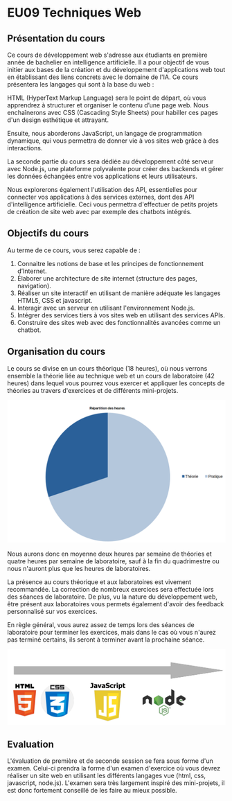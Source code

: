 # EU09 Techniques Web

## Présentation du cours
Ce cours de développement web s'adresse aux étudiants en première année de bachelier en intelligence artificielle. Il a pour objectif de vous initier aux bases de la création et du développement d'applications web tout en établissant des liens concrets avec le domaine de l'IA. Ce cours présentera les langages qui sont à la base du web :

HTML (HyperText Markup Language) sera le point de départ, où vous apprendrez à structurer et organiser le contenu d’une page web. Nous enchaînerons avec CSS (Cascading Style Sheets) pour habiller ces pages d'un design esthétique et attrayant.

Ensuite, nous aborderons JavaScript, un langage de programmation dynamique, qui vous permettra de donner vie à vos sites web grâce à des interactions.

La seconde partie du cours sera dédiée au développement côté serveur avec Node.js, une plateforme polyvalente pour créer des backends et gérer les données échangées entre vos applications et leurs utilisateurs.

Nous explorerons également l'utilisation des API, essentielles pour connecter vos applications à des services externes, dont des API d'intelligence artificielle. Ceci vous permettra d'effectuer de petits projets de création de site web avec par exemple des chatbots intégrés.

## Objectifs du cours

Au terme de ce cours, vous serez capable de :

1. Connaitre les notions de base et les principes de fonctionnement d’Internet.
2. Élaborer une architecture de site internet (structure des pages, navigation).
3. Réaliser un site interactif en utilisant de manière adéquate les langages HTML5, CSS et javascript.
4. Interagir avec un serveur en utilisant l'environnement Node.js.
5. Intégrer des services tiers à vos sites web en utilisant des services APIs.
6. Construire des sites web avec des fonctionnalités avancées comme un chatbot.

## Organisation du cours 
Le cours se divise en un cours théorique (18 heures), où nous verrons ensemble la théorie liée au technique web et un cours de laboratoire (42 heures) dans lequel vous pourrez vous exercer et appliquer les concepts de théories au travers d'exercices et de différents mini-projets. 

<!-- ![Repartion heure de cours](../img/00_UE09/RepartitionCours.png) -->
<img src="../img/00_UE09/RepartitionCours.png" alt="Repartion heure de cours" width="600">

Nous aurons donc en moyenne deux heures par semaine de théories et quatre heures par semaine de laboratoire, sauf à la fin du quadrimestre ou nous n'auront plus que les heures de laboratoires. 

La présence au cours théorique et aux laboratoires est vivement recommandée. La correction de nombreux exercices sera effectuée lors des séances de laboratoire. De plus, vu la nature du développement web, être présent aux laboratoires vous permets également d'avoir des feedback personnalisé sur vos exercices.

En règle général, vous aurez assez de temps lors des séances de laboratoire pour terminer les exercices, mais dans le cas où vous n'aurez pas terminé certains, ils seront à terminer avant la prochaine séance. 

<img src="../img/00_UE09/LigneDuTemps.png" alt="Repartion heure de cours" width="800" type="application/pdf">


## Evaluation
L'évaluation de première et de seconde session se fera sous forme d'un examen. Celui-ci prendra la forme d'un examen d'exercice où vous devrez réaliser un site web en utilisant les différents langages vue (html, css, javascript, node.js). L'examen sera très largement inspiré des mini-projets, il est donc fortement conseillé de les faire au mieux possible.



